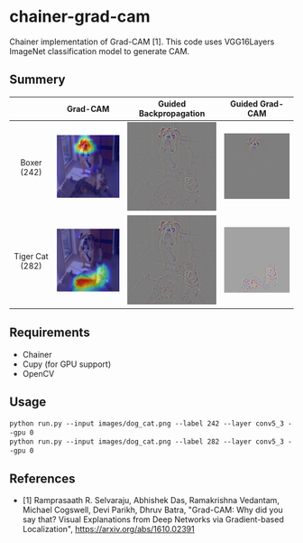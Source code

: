 # chainer-grad-cam

Chainer implementation of Grad-CAM [1]. This code uses VGG16Layers ImageNet classification model to generate CAM.

## Summery

||Grad-CAM|Guided Backpropagation|Guided Grad-CAM|
|:-:|:-:|:-:|:-:|
|Boxer (242)|![](images/dog_gcam.png)|![](images/dog_gbp.png)|![](images/dog_ggcam.png)|
|Tiger Cat (282)|![](images/cat_gcam.png)|![](images/cat_gbp.png)|![](images/cat_ggcam.png)|

## Requirements

- Chainer
- Cupy (for GPU support)
- OpenCV

## Usage
```
python run.py --input images/dog_cat.png --label 242 --layer conv5_3 --gpu 0
python run.py --input images/dog_cat.png --label 282 --layer conv5_3 --gpu 0
```

## References

- [1] Ramprasaath R. Selvaraju, Abhishek Das, Ramakrishna Vedantam, Michael Cogswell, Devi Parikh, Dhruv Batra,
"Grad-CAM: Why did you say that? Visual Explanations from Deep Networks via Gradient-based Localization",
https://arxiv.org/abs/1610.02391
